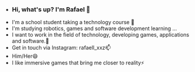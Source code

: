 - ### Hi, what's up? I'm Rafael  👋
- I'm a school student taking a technology course 👀
- I'm studying robotics, games and software development learning ...
- I want to work in the field of technology, developing games, applications and software.💞️
- Get in touch via Instagram: rafaell_xxz📫
- Him/Her😄
- I like immersive games that bring me closer to reality⚡

<!---
GH02T007/GH02T007 is a ✨ special ✨ repository because its `README.md` (this file) appears on your GitHub profile.
You can click the Preview link to take a look at your changes.
--->
